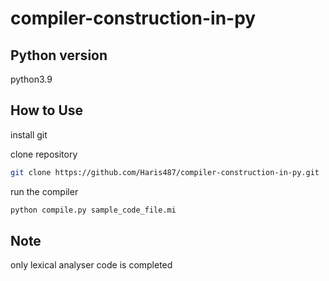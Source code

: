 # compiler-construction-in-py

## Python version

python3.9

## How to Use

install git

clone repository

```sh
git clone https://github.com/Haris487/compiler-construction-in-py.git
```

run the compiler

```sh
python compile.py sample_code_file.mi
```

## Note

only lexical analyser code is completed
